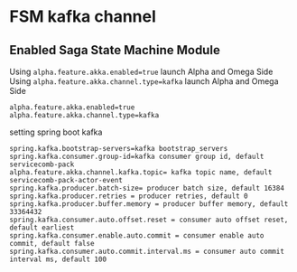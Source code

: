 # FSM kafka channel
## Enabled Saga State Machine Module

Using `alpha.feature.akka.enabled=true` launch Alpha and Omega Side 
Using `alpha.feature.akka.channel.type=kafka` launch Alpha and Omega Side 

```properties
alpha.feature.akka.enabled=true
alpha.feature.akka.channel.type=kafka
```

setting spring boot kafka
```
spring.kafka.bootstrap-servers=kafka bootstrap_servers 
spring.kafka.consumer.group-id=kafka consumer group id, default servicecomb-pack
alpha.feature.akka.channel.kafka.topic= kafka topic name, default servicecomb-pack-actor-event
spring.kafka.producer.batch-size= producer batch size, default 16384
spring.kafka.producer.retries = producer retries, default 0
spring.kafka.producer.buffer.memory = producer buffer memory, default 33364432
spring.kafka.consumer.auto.offset.reset = consumer auto offset reset, default earliest
spring.kafka.consumer.enable.auto.commit = consumer enable auto commit, default false
spring.kafka.consumer.auto.commit.interval.ms = consumer auto commit interval ms, default 100
```
